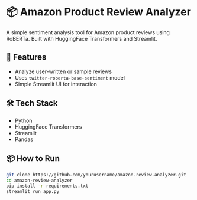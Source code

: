 # 📦 Amazon Product Review Analyzer

A simple sentiment analysis tool for Amazon product reviews using RoBERTa. Built with HuggingFace Transformers and Streamlit.

## 🚀 Features
- Analyze user-written or sample reviews
- Uses `twitter-roberta-base-sentiment` model
- Simple Streamlit UI for interaction

## 🛠️ Tech Stack
- Python
- HuggingFace Transformers
- Streamlit
- Pandas

## 📦 How to Run

```bash
git clone https://github.com/yourusername/amazon-review-analyzer.git
cd amazon-review-analyzer
pip install -r requirements.txt
streamlit run app.py
